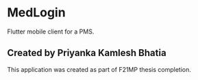 # MedLogin

Flutter mobile client for a PMS.

## Created by Priyanka Kamlesh Bhatia

This application was created as part of F21MP thesis completion.
